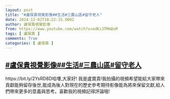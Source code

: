 ```yaml
---
layout: post
title: "#盧保貴視覺影像##生活#三農山區#留守老人"
date: 2024-12-02T18:22:15.000Z
author: 盧保貴視覺影像
from: https://www.youtube.com/watch?v=odKi3TMmQxM
tags: [ 盧保貴 ]
comments: True
categories: [ 盧保貴 ]
---
```

<!--1733163735000-->
[#盧保貴視覺影像##生活#三農山區#留守老人](https://www.youtube.com/watch?v=odKi3TMmQxM)
------

<div>
https://bit.ly/2YsRD8D哈嘍,大家好! 我是盧寶貴!我拍攝的視頻希望能給大家帶來貢獻能夠留存後世,能成為後人對現在的歷史參考期待影像能為將來保留文獻,給人們帶來更多的意義與思考。喜歡我的視頻記得評論哦!
</div>
